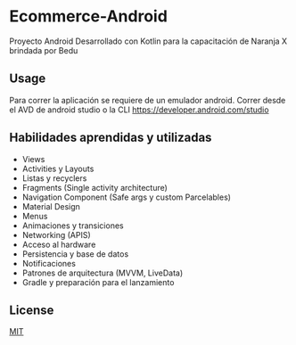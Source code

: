 # Ecommerce-Android
Proyecto Android Desarrollado con Kotlin para la capacitación de Naranja X brindada por Bedu

## Usage

Para correr la aplicación se requiere de un emulador android.
Correr desde el AVD de android studio o la CLI
https://developer.android.com/studio

## Habilidades aprendidas y utilizadas

- Views
- Activities y Layouts
- Listas y recyclers
- Fragments (Single activity architecture)
- Navigation Component (Safe args y custom Parcelables)
- Material Design
- Menus
- Animaciones y transiciones
- Networking (APIS)
- Acceso al hardware
- Persistencia y base de datos
- Notificaciones
- Patrones de arquitectura (MVVM, LiveData)
- Gradle y preparación para el lanzamiento

## License
[MIT](https://choosealicense.com/licenses/mit/)
